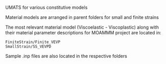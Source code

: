 UMATS for various constitutive models

Material models are arranged in parent folders for small and finite strains

The most relevant material model (Viscoelastic - Viscoplastic) along with their material parameter descriptions for MOAMMM project are located in:

    FiniteStrain/Finite_VEVP
    SmallStrain/SS_VEVPD

Sample .inp files are also located in the respective folders



